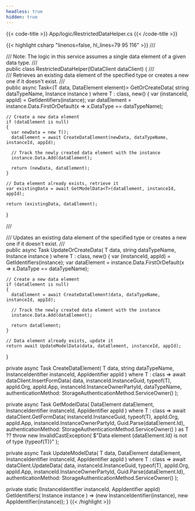 ```yaml
---
headless: true
hidden: true
---
```


{{< code-title >}}
App/logic/RestrictedDataHelper.cs
{{< /code-title >}}

{{< highlight csharp "linenos=false, hl_lines=79 95 116" >}}
/// <summary>
/// Note: The logic in this service assumes a single data element of a given data type.
/// </summary>
public class RestrictedDataHelper(IDataClient dataClient)
{
  /// <summary>
  /// Retrieves an existing data element of the specified type or creates a new one if it doesn't exist.
  /// </summary>
  public async Task<(T data, DataElement element)> GetOrCreateData<T>(
    string dataTypeName,
    Instance instance
  )
    where T : class, new()
  {
    var (instanceId, appId) = GetIdentifiers(instance);
    var dataElement = instance.Data.FirstOrDefault(x => x.DataType == dataTypeName);

    // Create a new data element
    if (dataElement is null)
    {
      var newData = new T();
      dataElement = await CreateDataElement(newData, dataTypeName, instanceId, appId);

      // Track the newly created data element with the instance
      instance.Data.Add(dataElement);

      return (newData, dataElement);
    }

    // Data element already exists, retrieve it
    var existingData = await GetModelData<T>(dataElement, instanceId, appId);

    return (existingData, dataElement);
  }

  /// <summary>
  /// Updates an existing data element of the specified type or creates a new one if it doesn't exist.
  /// </summary>
  public async Task<DataElement> UpdateOrCreateData<T>(
    T data,
    string dataTypeName,
    Instance instance
  )
    where T : class, new()
  {
    var (instanceId, appId) = GetIdentifiers(instance);
    var dataElement = instance.Data.FirstOrDefault(x => x.DataType == dataTypeName);

    // Create a new data element
    if (dataElement is null)
    {
      dataElement = await CreateDataElement(data, dataTypeName, instanceId, appId);

      // Track the newly created data element with the instance
      instance.Data.Add(dataElement);

      return dataElement;
    }

    // Data element already exists, update it
    return await UpdateModelData(data, dataElement, instanceId, appId);
  }

  private async Task<DataElement> CreateDataElement<T>(
    T data,
    string dataTypeName,
    InstanceIdentifier instanceId,
    AppIdentifier appId
  )
    where T : class =>
    await dataClient.InsertFormData(
      data,
      instanceId.InstanceGuid,
      typeof(T),
      appId.Org,
      appId.App,
      instanceId.InstanceOwnerPartyId,
      dataTypeName,
      authenticationMethod: StorageAuthenticationMethod.ServiceOwner()
    );

  private async Task<T> GetModelData<T>(
    DataElement dataElement,
    InstanceIdentifier instanceId,
    AppIdentifier appId
  )
    where T : class =>
    await dataClient.GetFormData(
      instanceId.InstanceGuid,
      typeof(T),
      appId.Org,
      appId.App,
      instanceId.InstanceOwnerPartyId,
      Guid.Parse(dataElement.Id),
      authenticationMethod: StorageAuthenticationMethod.ServiceOwner()
    ) as T
    ?? throw new InvalidCastException(
      $"Data element {dataElement.Id} is not of type {typeof(T)}"
    );

  private async Task<DataElement> UpdateModelData<T>(
    T data,
    DataElement dataElement,
    InstanceIdentifier instanceId,
    AppIdentifier appId
  )
    where T : class =>
    await dataClient.UpdateData(
      data,
      instanceId.InstanceGuid,
      typeof(T),
      appId.Org,
      appId.App,
      instanceId.InstanceOwnerPartyId,
      Guid.Parse(dataElement.Id),
      authenticationMethod: StorageAuthenticationMethod.ServiceOwner()
    );

  private static (InstanceIdentifier instanceId, AppIdentifier appId) GetIdentifiers(
    Instance instance
  ) => (new InstanceIdentifier(instance), new AppIdentifier(instance));
}
{{< /highlight >}}